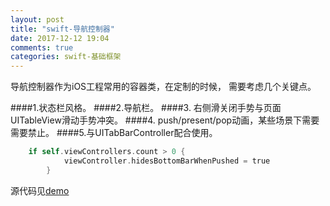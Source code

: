 ```yaml
---
layout: post
title: "swift-导航控制器"
date: 2017-12-12 19:04
comments: true
categories: swift-基础框架
---
```



导航控制器作为iOS工程常用的容器类，在定制的时候，
需要考虑几个关键点。

<!--more--->

####1.状态栏风格。
####2.导航栏。
####3. 右侧滑关闭手势与页面UITableView滑动手势冲突。
####4. push/present/pop动画，某些场景下需要需要禁止。
####5.与UITabBarController配合使用。

```objective-c
    if self.viewControllers.count > 0 {
            viewController.hidesBottomBarWhenPushed = true
        }
``` 

源代码见[demo](https://github.com/ksnowlv/KNavigationViewControllerTest.git)
